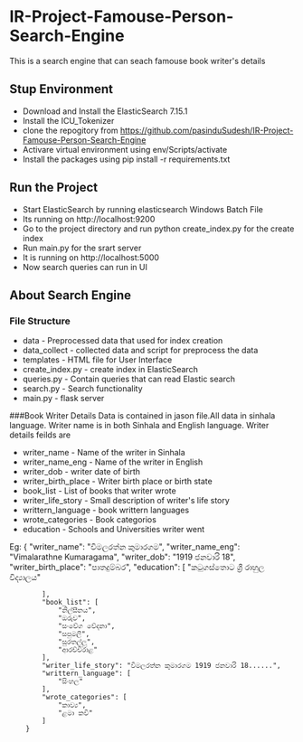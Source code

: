 # IR-Project-Famouse-Person-Search-Engine
This is a search engine that can seach famouse book writer's details

## Stup Environment
- Download and Install the ElasticSearch 7.15.1
- Install the ICU_Tokenizer 
- clone the repogitory from https://github.com/pasinduSudesh/IR-Project-Famouse-Person-Search-Engine
- Activare virtual environment using  env/Scripts/activate
- Install the packages using pip install -r requirements.txt

## Run the Project
- Start ElasticSearch by running elasticsearch Windows Batch File
- Its running on http://localhost:9200
- Go to the project directory and run python create_index.py for the create index
- Run main.py for the srart server
- It is running on http://localhost:5000
- Now search queries can run in UI

## About Search Engine
### File Structure
- data - Preprocessed data that used for index creation
- data_collect - collected data and script for preprocess the data
- templates - HTML file for User Interface
- create_index.py - create index in ElasticSearch
- queries.py - Contain queries that can read Elastic search
- search.py - Search functionality
- main.py - flask server

###Book Writer Details
Data is contained in jason file.All data in sinhala language. Writer name is in both Sinhala and English language. Writer details feilds are
 - writer_name - Name of the writer in Sinhala
 - writer_name_eng - Name of the writer in English
 - writer_dob - writer date of birth
 - writer_birth_place - Writer birth place or birth state
 - book_list - List of books that writer wrote
 - writer_life_story - Small description of writer's life story
 - writtern_language - book writtern languages
 - wrote_categories - Book categorios
 - education - Schools and Universities writer went
 
 Eg:
         {
            "writer_name": "විමලරත්න කුමාරගම",
            "writer_name_eng": "Vimalarathne Kumaragama",
            "writer_dob": "1919 ජනවාරි 18",
            "writer_birth_place": "පාතදුම්බර",
            "education": [
                "කටුගස්තොට ශ්‍රී රාහුල විද්‍යාලය"

            ],
            "book_list": [
                "නිල්සීනය",
                "ඔරුව",
                "සංවේග වේදනා",
                "සපුමලී",
                "සුරතල්ලු",
                "ආරච්චිරාළ"
            ],
            "writer_life_story": "විමලරත්න කුමාරගම 1919 ජනවාරි 18......",
            "writtern_language": [
                "සිංහල"
            ],
            "wrote_categories": [
                "කාව්‍ය",
                "ළමා කවි"
            ]
        }
 



